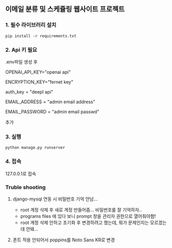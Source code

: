 ## 이메일 분류 및 스케쥴링 웹사이트 프로젝트



### 1. 필수 라이브러리 설치
```
pip install -r requirements.txt
```
### 2. Api 키 필요
.env파일 생성 후

OPENAI_API_KEY="openai api"

ENCRYPTION_KEY="fernet key"

auth_key = "deepl api"

EMAIL_ADDRESS = "admin email address"

EMAIL_PASSWORD = "admin email passwd"

추가

### 3. 실행
```
python manage.py runserver
```

### 4. 접속
127.0.0.1로 접속


### Truble shooting
1. django-mysql 연동 시 비밀번호 기억 안남...
   - root 계정 삭제 후 새로 계정 만들어즘... 비밀번호를 잘 기억하자..
   - programs files 에 있다 보니 prompt 창을 관리자 권한으로 열어줘야함!
   - root 계정 삭제 안하고 초기화 후 변경하려고 했는데, 뭐가 문제인지는 모르겠는데 안돼...

2. 폰트 적용 안되어서 poppins를 Noto Sans KR로 변경

